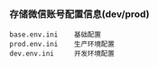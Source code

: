 ### 存储微信账号配置信息(dev/prod)

	base.env.ini    基础配置
    prod.env.ini    生产环境配置
    dev.env.ini     开发环境配置




